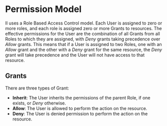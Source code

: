 # Permission Model

II uses a Role Based Access Control model. Each User is assigned to zero or more roles, and each role is assigned zero or more Grants to resources. The effective permissions for the User are the combination of all Grants from all Roles to which they are assigned, with _Deny_ grants taking precedence over _Allow_ grants. This means that if a User is assigned to two Roles, one with an _Allow_ grant and the other with a _Deny_ grant for the same resource, the _Deny_ grant will take precedence and the User will not have access to that resource.

## Grants

There are three types of Grant:

- **Inherit**: The User inherits the permissions of the parent Role, if one exists, or _Deny_ otherwise.
- **Allow**: The User is allowed to perform the action on the resource.
- **Deny**: The User is denied permission to perform the action on the resource.
